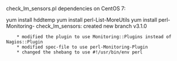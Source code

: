 check_lm_sensors.pl dependencies on CentOS 7:

yum install hddtemp
yum install perl-List-MoreUtils
yum install perl-Monitoring-    check_lm_sensors: created new branch v3.1.0
    
        * modified the plugin to use Monitoring::Plugins instead of Nagios::Plugin
        * modified spec-file to use perl-Monitoring-Plugin
        * changed the shebang to use #!/usr/bin/env perl



